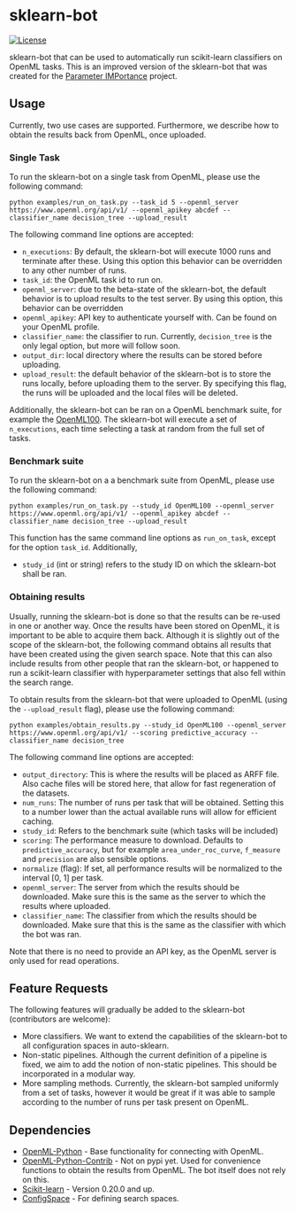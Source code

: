 # sklearn-bot
[![License](https://img.shields.io/badge/License-BSD%203--Clause-blue.svg)](https://opensource.org/licenses/BSD-3-Clause)

sklearn-bot that can be used to automatically run scikit-learn classifiers
on OpenML tasks. This is an improved version of the sklearn-bot that was created
for the [Parameter IMPortance](https://github.com/janvanrijn/openml-pimp)
project. 

## Usage
Currently, two use cases are supported. Furthermore, we describe how to obtain
the results back from OpenML, once uploaded. 

### Single Task
To run the sklearn-bot on a single task from OpenML, please use the following
command:
```
python examples/run_on_task.py --task_id 5 --openml_server https://www.openml.org/api/v1/ --openml_apikey abcdef --classifier_name decision_tree --upload_result
```

The following command line options are accepted: 
* `n_executions`: By default, the sklearn-bot will execute 1000 runs and 
terminate after these. Using this option this behavior can be overridden to any
other number of runs. 
* `task_id`: the OpenML task id to run on. 
* `openml_server`: due to the beta-state of the sklearn-bot, the default 
behavior is to upload results to the test server. By using this option, this 
behavior can be overridden
* `openml_apikey`: API key to authenticate yourself with. Can be found on your
OpenML profile. 
* `classifier_name`: the classifier to run. Currently, `decision_tree` is the
only legal option, but more will follow soon. 
* `output_dir`: local directory where the results can be stored before
uploading. 
* `upload_result`: the default behavior of the sklearn-bot is to store the runs
locally, before uploading them to the server. By specifying this flag, the runs
will be uploaded and the local files will be deleted.

Additionally, the sklearn-bot can be ran on a OpenML benchmark suite, for
example the [OpenML100](https://arxiv.org/abs/1708.03731). The sklearn-bot will
execute a set of `n_executions`, each time selecting a task at random from the
full set of tasks. 

### Benchmark suite
To run the sklearn-bot on a a benchmark suite from OpenML, please use the
following command:

```
python examples/run_on_task.py --study_id OpenML100 --openml_server https://www.openml.org/api/v1/ --openml_apikey abcdef --classifier_name decision_tree --upload_result
```

This function has the same command line options as `run_on_task`, except for the
option `task_id`. Additionally,
* `study_id` (int or string) refers to the study ID on which the sklearn-bot
shall be ran. 

### Obtaining results
Usually, running the sklearn-bot is done so that the results can be re-used
in one or another way. Once the results have been stored on OpenML, it is 
important to be able to acquire them back. Although it is slightly out of the
scope of the sklearn-bot, the following command obtains all results that have 
been created using the given search space. Note that this can also include
results from other people that ran the sklearn-bot, or happened to run a
scikit-learn classifier with hyperparameter settings that also fell within the
search range. 

To obtain results from the sklearn-bot that were uploaded to OpenML (using the
`--upload_result` flag), please use the following command:

```
python examples/obtain_results.py --study_id OpenML100 --openml_server https://www.openml.org/api/v1/ --scoring predictive_accuracy --classifier_name decision_tree
```

The following command line options are accepted: 
* `output_directory`: This is where the results will be placed as ARFF file. 
Also cache files will be stored here, that allow for fast regeneration of the
datasets.
* `num_runs`: The number of runs per task that will be obtained. Setting this to
a number lower than the actual available runs will allow for efficient caching.
* `study_id`: Refers to the benchmark suite (which tasks will be included)
* `scoring`: The performance measure to download. Defaults to 
`predictive_accuracy`, but for example `area_under_roc_curve`, `f_measure` and 
`precision` are also sensible options. 
* `normalize` (flag): If set, all performance results will be normalized to the
interval [0, 1] per task. 
* `openml_server`: The server from which the results should be downloaded. Make
sure this is the same as the server to which the results where uploaded.
* `classifier_name`: The classifier from which the results should be downloaded.
Make sure that this is the same as the classifier with which the bot was ran. 

Note that there is no need to provide an API key, as the OpenML server is only
used for read operations. 

## Feature Requests

The following features will gradually be added to the sklearn-bot (contributors
are welcome):
* More classifiers. We want to extend the capabilities of the sklearn-bot to all 
configuration spaces in auto-sklearn. 
* Non-static pipelines. Although the current definition of a pipeline is fixed, 
we aim to add the notion of non-static pipelines. This should be incorporated
in a modular way. 
* More sampling methods. Currently, the sklearn-bot sampled uniformly from a set
of tasks, however it would be great if it was able to sample according to the
number of runs per task present on OpenML. 


## Dependencies
* [OpenML-Python](https://pypi.org/project/openml/) - Base functionality for
connecting with OpenML. 
* [OpenML-Python-Contrib](https://github.com/openml/openml-python-contrib/) - 
Not on pypi yet. Used for convenience functions to obtain the results from 
OpenML. The bot itself does not rely on this.
* [Scikit-learn](https://pypi.org/project/scikit-learn/) - Version 0.20.0 and
up.
* [ConfigSpace](https://pypi.org/project/ConfigSpace/) - For defining search 
spaces. 

